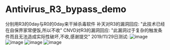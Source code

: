 # Antivirus_R3_bypass_demo
分别用R3的0day与R0的0day来干掉杀毒软件
补天对R3的漏洞回应: "此技术已经在自保界家常便饭,所以不收"
CNVD对R3的漏洞回应: "此漏洞过于复杂的触发条件而且无法造成实际性破坏,不收,感谢提交"
2019/11/29日测试:
![image](https://github.com/huoji120/Antivirus_R3_bypass_demo/raw/master/images/0day%E6%B5%8B%E8%AF%95-%E7%81%AB%E7%BB%92.gif)
![image](https://github.com/huoji120/Antivirus_R3_bypass_demo/raw/master/images/0day%E6%B5%8B%E8%AF%95-%E7%94%B5%E8%84%91%E7%AE%A1%E5%AE%B6.gif)
![image](https://github.com/huoji120/Antivirus_R3_bypass_demo/raw/master/images/0day%E6%B5%8B%E8%AF%95-%E9%87%91%E5%B1%B1.gif)
![image](https://github.com/huoji120/Antivirus_R3_bypass_demo/raw/master/images/%E9%A9%B1%E5%8A%A80day%E6%B5%8B%E8%AF%95.gif)